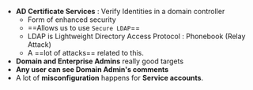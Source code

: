 - **AD Certificate Services** : Verify Identities in a domain controller
	- Form of enhanced security
	- ==Allows us to use `Secure LDAP`==
	- LDAP is Lightweight Directory Access Protocol :  Phonebook (Relay Attack)
	- A ==lot of attacks== related to this.
- **Domain and Enterprise Admins** really good targets
- **Any user can see Domain Admin's comments**
- A lot of **misconfiguration** happens for **Service accounts**.